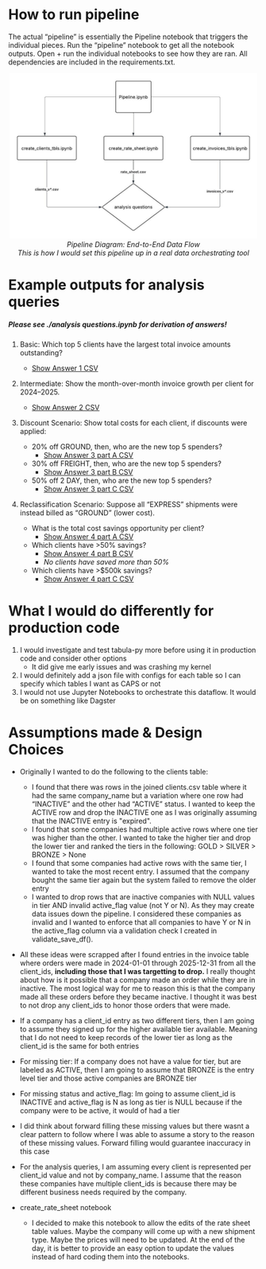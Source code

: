 # How to run pipeline
The actual “pipeline” is essentially the Pipeline notebook that triggers the individual pieces. Run the “pipeline” notebook to get all the notebook outputs. Open + run the individual notebooks to see how they are ran. All dependencies are included in the requirements.txt.
<p align="center">
  <img src="ETL_Design.jpeg" alt="Pipeline Diagram" width="500"/>
  <br>
  <em>Pipeline Diagram: End-to-End Data Flow
  <br>This is how I would set this pipeline up in a real data orchestrating tool</em>
</p>

# Example outputs for analysis queries
##### Please see ./analysis questions.ipynb for derivation of answers!
1. Basic: Which top 5 clients have the largest total invoice amounts outstanding?
    - [Show Answer 1 CSV](output_tables/answer1.csv)

2. Intermediate: Show the month-over-month invoice growth per client for 2024–2025.
    - [Show Answer 2 CSV](output_tables/answer2.csv)
3. Discount Scenario: Show total costs for each client, if discounts were applied:
    - 20% off GROUND, then, who are the new top 5 spenders?
      - [Show Answer 3 part A CSV](output_tables/answer3parta.csv) 
    - 30% off FREIGHT, then, who are the new top 5 spenders?
      - [Show Answer 3 part B CSV](output_tables/answer3partb.csv) 
    - 50% off 2 DAY, then, who are the new top 5 spenders?
      - [Show Answer 3 part C CSV](output_tables/answer3partc.csv) 
4. Reclassification Scenario: Suppose all “EXPRESS” shipments were instead billed as “GROUND” (lower cost).
    - What is the total cost savings opportunity per client?
      - [Show Answer 4 part A CSV](output_tables/answer4parta.csv) 
    - Which clients have >50% savings?
      - [Show Answer 4 part B CSV](output_tables/answer4partb.csv)
      - *No clients have saved more than 50%*
    - Which clients have >$500k savings?
      - [Show Answer 4 part C CSV](output_tables/answer4partc.csv) 

# What I would do differently for production code
1. I would investigate and test tabula-py more before using it in production code and consider other options
    - It did give me early issues and was crashing my kernel
2. I would definitely add a json file with configs for each table so I can specify which tables I want as CAPS or not
3. I would not use Jupyter Notebooks to orchestrate this dataflow. It would be on something like Dagster

# Assumptions made & Design Choices
- Originally I wanted to do the following to the clients table:
  - I found that there was rows in the joined clients.csv table where it had the same company_name but a variation where one row had “INACTIVE” and the other had “ACTIVE” status. I wanted to keep the ACTIVE row and drop the INACTIVE one as I was originally assuming that the INACTIVE entry is "expired".
  - I found that some companies had multiple active rows where one tier was higher than the other. I wanted to take the higher tier and drop the lower tier and ranked the tiers in the following: GOLD > SILVER > BRONZE > None
  - I found that some companies had active rows with the same tier, I wanted to take the most recent entry. I assumed that the company bought the same tier again but the system failed to remove the older entry
  - I wanted to drop rows that are inactive companies with NULL values in tier AND invalid active_flag value (not Y or N). As they may create data issues down the pipeline. I considered these companies as invalid and I wanted to enforce that all companies to have Y or N in the active_flag column via a validation check       I created in validate_save_df().
- All these ideas were scrapped after I found entries in the invoice table where orders were made in 2024-01-01 through 2025-12-31 from all the client_ids, **including those that I was targetting to drop.** I really thought about how is it possible that a company made an order while they are in inactive. The most logical way for me to reason this is that the company made all these orders before they became inactive. I thought it was best to not drop any client_ids to honor those orders that were made.

- If a company has a client_id entry as two different tiers, then I am going to assume they signed up for the higher available tier available. Meaning that I do not need to keep records of the lower tier as long as the client_id is the same for both entries
- For missing tier: If a company does not have a value for tier, but are labeled as ACTIVE, then I am going to assume that BRONZE is the entry level tier and those active companies are BRONZE tier
- For missing status and active_flag: Im going to assume client_id is INACTIVE and active_flag is N as long as tier is NULL because if the company were to be active, it would of had a tier
- I did think about forward filling these missing values but there wasnt a clear pattern to follow where I was able to assume a story to the reason of these missing values. Forward filling would guarantee inaccuracy in this case
- For the analysis queries, I am assuming every client is represented per client_id value and not by company_name. I assume that the reason these companies have multiple client_ids is because there may be different business needs required by the company.

- create_rate_sheet notebook
  - I decided to make this notebook to allow the edits of the rate sheet table values. Maybe the company will come up with a new shipment type. Maybe the prices will need to be updated. At the end of the day, it is better to provide an easy option to update the values instead of hard coding them into the notebooks.

